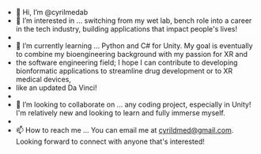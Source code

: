 - 👋 Hi, I’m @cyrilmedab
- 👀 I’m interested in ... switching from my wet lab, bench role into a career in the tech industry, building applications that impact people's lives!
- 
- 🌱 I’m currently learning ... Python and C# for Unity. My goal is eventually to combine my bioengineering background with my passion for XR and 
- the software engineering field; I hope I can contribute to developing bionformatic applications to streamline drug development or to XR medical devices, 
- like an updated Da Vinci!
- 
- 💞️ I’m looking to collaborate on ... any coding project, especially in Unity! I'm relatively new and looking to learn and fully immerse myself.
- 
- 📫 How to reach me ... You can email me at cyrildmed@gmail.com. Looking forward to connect with anyone that's interested!

<!---
cyrilmedab/cyrilmedab is a ✨ special ✨ repository because its `README.md` (this file) appears on your GitHub profile.
You can click the Preview link to take a look at your changes.
--->
